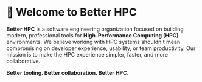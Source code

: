 # 👋 Welcome to Better HPC

**Better HPC** is a software engineering organization focused on building modern, professional tools for **High-Performance Computing (HPC)** environments.
We believe working with HPC systems shouldn't mean compromising on developer experience, usability, or team productivity.
Our mission is to make the HPC experience simpler, faster, and more collaborative.

**Better tooling. Better collaboration. Better HPC.**
